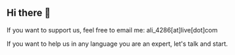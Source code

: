 ## Hi there 👋

If you want to support us, feel free to email me: ali_4286[at]live[dot]com

If you want to help us in any language you are an expert, let's talk and start.
